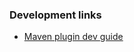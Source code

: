 ### Development links
- [Maven plugin dev guide](https://maven.apache.org/guides/plugin/guide-java-plugin-development.html)
